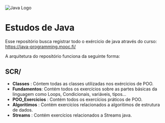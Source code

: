 <img src="https://friconix.com/png/fi-cnsuxl-java.png" alt="Java Logo"/>


# Estudos de Java

Esse repositório busca registrar todo o exércicio de java através do curso: https://java-programming.mooc.fi/

A arquitetura do repositório funciona da seguinte forma:

## SCR/
* **Classes** : Cóntem todas as classes utilizadas nos exércicios de POO.
* **Fundamentos**: Contém todos os exercícios sobre as partes básicas da linguagem como Loops, Condicionais, variáveis, tipos...
* **POO_Exercicios** : Contém todos os exercícios práticos de POO.
* **Algoritimos** : Contém exercícios relacionados a algoritimos de estrutura de dados.
* **Streams** : Contém exercícios relacionados a Streams java.
